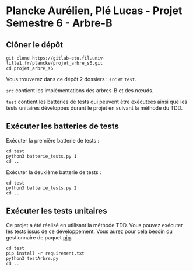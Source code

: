 # Plancke Aurélien, Plé Lucas - Projet Semestre 6 - Arbre-B

## Clôner le dépôt 
```
git clone https://gitlab-etu.fil.univ-lille1.fr/plancke/projet_arbre_s6.git
cd projet_arbre_s6
```

Vous trouverez dans ce dépôt 2 dossiers : `src` et `test`.

`src` contient les implémentations des arbres-B et des nœuds.

`test` contient les batteries de tests qui peuvent être exécutées ainsi que les tests unitaires développés durant le projet en suivant la méthode du TDD. 

## Exécuter les batteries de tests 
Exécuter la première batterie de tests : 
```
cd test
python3 batterie_tests.py 1
cd ..
```

Exécuter la deuxième batterie de tests :
```
cd test
python3 batterie_tests.py 2
cd ..
```

## Exécuter les tests unitaires
Ce projet a été réalisé en utilisant la méthode TDD. Vous pouvez exécuter les tests issus de ce développement. Vous aurez pour cela besoin du gestionnaire de paquet [pip](https://pip.pypa.io/en/stable/installation/).
```
cd test
pip install -r requirement.txt
python3 testArbre.py
cd ..
```